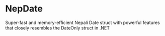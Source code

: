# NepDate
Super-fast and memory-efficient Nepali Date struct with powerful features that closely resembles the DateOnly struct in .NET
